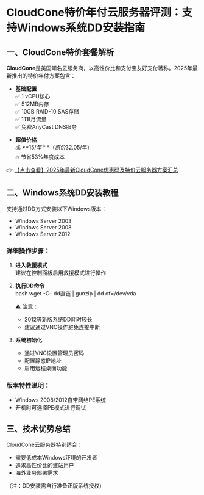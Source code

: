 # CloudCone特价年付云服务器评测：支持Windows系统DD安装指南

## 一、CloudCone特价套餐解析
**CloudCone**是美国知名云服务商，以高性价比和支付宝友好支付著称。2025年最新推出的特价年付方案包含：

- **基础配置**  
  ✅ 1 vCPU核心  
  ✅ 512MB内存  
  ✅ 10GB RAID-10 SAS存储  
  ✅ 1TB月流量  
  ✅ 免费AnyCast DNS服务  

- **超值价格**  
  💰 **$15/年**（原价$32.05/年）  
  🔥 节省53%年度成本  

👉 [【点击查看】2025年最新CloudCone优惠码及特价云服务器方案汇总](https://bit.ly/Cloudcone)

## 二、Windows系统DD安装教程
支持通过DD方式安装以下Windows版本：
- Windows Server 2003
- Windows Server 2008  
- Windows Server 2012  

### 详细操作步骤：
1. **进入救援模式**  
   建议在控制面板启用救援模式进行操作

2. **执行DD命令**  
   bash
   wget -O- dd直链 | gunzip | dd of=/dev/vda
   
   ⚠️ 注意：  
   - 2012等新版系统DD耗时较长  
   - 建议通过VNC操作避免连接中断  

3. **系统初始化**  
   - 通过VNC设置管理员密码  
   - 配置静态IP地址  
   - 启用远程桌面功能  

### 版本特性说明：
- Windows 2008/2012自带网络PE系统  
- 开机时可选择PE模式进行调试  

## 三、技术优势总结
CloudCone云服务器特别适合：
- 需要低成本Windows环境的开发者  
- 追求高性价比的建站用户  
- 海外业务部署需求  

（注：DD安装需自行准备正版系统授权）